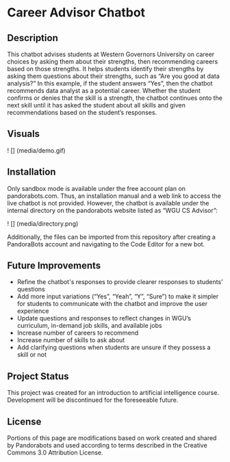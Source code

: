 # Career Advisor Chatbot


## Description
This chatbot advises students at Western Governors University on career choices by asking them about their strengths, then recommending careers based on those strengths. It helps students identify their strengths by asking them questions about their strengths, such as “Are you good at data analysis?” In this example, if the student answers “Yes”, then the chatbot recommends data analyst as a potential career. Whether the student confirms or denies that the skill is a strength, the chatbot continues onto the next skill until it has asked the student about all skills and given recommendations based on the student’s responses.

## Visuals

! [] (media/demo.gif)


## Installation

Only sandbox mode is available under the free account plan on pandorabots.com. Thus, an installation manual and a web link to access the live chatbot is not provided. However, the chatbot is available under the internal directory on the pandorabots website listed as “WGU CS Advisor”:

! [] (media/directory.png)

Additionally, the files can be imported from this repository after creating a PandoraBots account and navigating to the Code Editor for a new bot.


## Future Improvements
* Refine the chatbot's responses to provide clearer responses to students’ questions
* Add more input variations (“Yes”, “Yeah”, “Y”, “Sure”) to make it simpler for students to communicate with the chatbot and improve the user experience
* Update questions and responses to reflect changes in WGU’s curriculum, in-demand job skills, and available jobs
* Increase number of careers to recommend
* Increase number of skills to ask about
* Add clarifying questions when students are unsure if they possess a skill or not

## Project Status
This project was created for an introduction to artificial intelligence course. Development will be discontinued for the foreseeable future.

## License
Portions of this page are modifications based on work created and shared by Pandorabots and used according to terms described in the Creative Commons 3.0 Attribution License.
